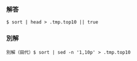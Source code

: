 ### 解答
```
$ sort | head > .tmp.top10 || true
```
### 別解
```
別解（田代）$ sort | sed -n '1,10p' > .tmp.top10
```
